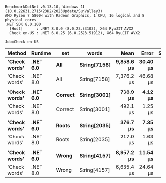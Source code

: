 ```

BenchmarkDotNet v0.13.10, Windows 11 (10.0.22631.2715/23H2/2023Update/SunValley3)
AMD Ryzen 7 5800H with Radeon Graphics, 1 CPU, 16 logical and 8 physical cores
.NET SDK 8.0.100
  [Host]      : .NET 8.0.0 (8.0.23.53103), X64 RyuJIT AVX2
  Check en-US : .NET 6.0.25 (6.0.2523.51912), X64 RyuJIT AVX2

Job=Check en-US  

```
| Method        | Runtime  | set     | words        | Mean       | Error    | StdDev   | Min        | Median     | Ratio | RatioSD |
|-------------- |--------- |-------- |------------- |-----------:|---------:|---------:|-----------:|-----------:|------:|--------:|
| **&#39;Check words&#39;** | **.NET 6.0** | **All**     | **String[7158]** | **9,858.6 μs** | **30.40 μs** | **25.39 μs** | **9,786.2 μs** | **9,867.4 μs** |  **1.34** |    **0.01** |
| &#39;Check words&#39; | .NET 8.0 | All     | String[7158] | 7,376.2 μs | 46.68 μs | 43.66 μs | 7,327.8 μs | 7,349.3 μs |  1.00 |    0.00 |
|               |          |         |              |            |          |          |            |            |       |         |
| **&#39;Check words&#39;** | **.NET 6.0** | **Correct** | **String[3001]** |   **768.9 μs** |  **4.12 μs** |  **3.44 μs** |   **757.8 μs** |   **769.9 μs** |  **1.56** |    **0.01** |
| &#39;Check words&#39; | .NET 8.0 | Correct | String[3001] |   492.1 μs |  1.25 μs |  1.17 μs |   490.5 μs |   492.0 μs |  1.00 |    0.00 |
|               |          |         |              |            |          |          |            |            |       |         |
| **&#39;Check words&#39;** | **.NET 6.0** | **Roots**   | **String[2035]** |   **376.7 μs** |  **7.35 μs** |  **7.87 μs** |   **363.8 μs** |   **375.9 μs** |  **1.74** |    **0.03** |
| &#39;Check words&#39; | .NET 8.0 | Roots   | String[2035] |   217.9 μs |  1.63 μs |  1.45 μs |   214.9 μs |   218.5 μs |  1.00 |    0.00 |
|               |          |         |              |            |          |          |            |            |       |         |
| **&#39;Check words&#39;** | **.NET 6.0** | **Wrong**   | **String[4157]** | **8,957.2 μs** | **11.54 μs** |  **9.64 μs** | **8,943.8 μs** | **8,957.0 μs** |  **1.34** |    **0.01** |
| &#39;Check words&#39; | .NET 8.0 | Wrong   | String[4157] | 6,685.4 μs | 24.64 μs | 23.04 μs | 6,610.5 μs | 6,687.1 μs |  1.00 |    0.00 |

